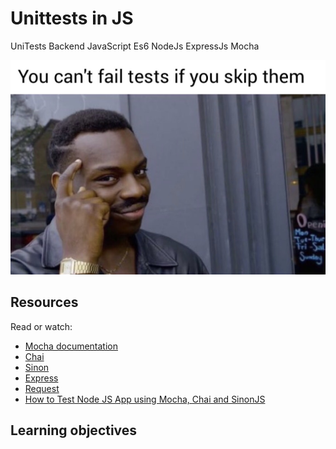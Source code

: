# Unittests in JS

UniTests Backend JavaScript Es6 NodeJs ExpressJs Mocha

![image](./Untitled%20image.jpg)

## Resources

Read or watch:

- [Mocha documentation](https://mochajs.org/)
- [Chai](https://www.chaijs.com/api/)
- [Sinon](https://sinonjs.org/releases/)
- [Express](https://expressjs.com/en/guide/routing.html)
- [Request](https://www.npmjs.com/package/request)
- [How to Test Node JS App using Mocha, Chai and SinonJS](https://www.digitalocean.com/community/tutorials/how-to-test-nodejs-apps-using-mocha-chai-and-sinonjs)

## Learning objectives
